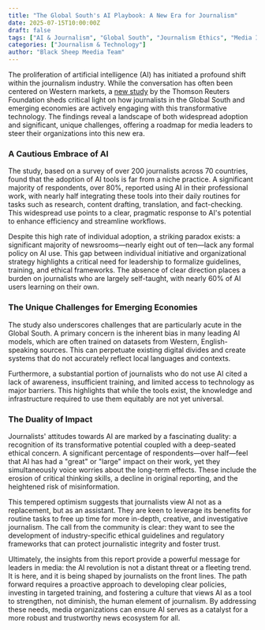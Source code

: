 ```yaml
---
title: "The Global South's AI Playbook: A New Era for Journalism"
date: 2025-07-15T10:00:00Z
draft: false
tags: ["AI & Journalism", "Global South", "Journalism Ethics", "Media Innovation"]
categories: ["Journalism & Technology"]
author: "Black Sheep Meedia Team"
---
```


The proliferation of artificial intelligence (AI) has initiated a profound shift within the journalism industry. While the conversation has often been centered on Western markets, a [new study](https://www.trust.org/resource/ai-revolution-journalists-global-south) by the Thomson Reuters Foundation sheds critical light on how journalists in the Global South and emerging economies are actively engaging with this transformative technology. The findings reveal a landscape of both widespread adoption and significant, unique challenges, offering a roadmap for media leaders to steer their organizations into this new era.

### A Cautious Embrace of AI
The study, based on a survey of over 200 journalists across 70 countries, found that the adoption of AI tools is far from a niche practice. A significant majority of respondents, over 80%, reported using AI in their professional work, with nearly half integrating these tools into their daily routines for tasks such as research, content drafting, translation, and fact-checking. This widespread use points to a clear, pragmatic response to AI's potential to enhance efficiency and streamline workflows.

Despite this high rate of individual adoption, a striking paradox exists: a significant majority of newsrooms—nearly eight out of ten—lack any formal policy on AI use. This gap between individual initiative and organizational strategy highlights a critical need for leadership to formalize guidelines, training, and ethical frameworks. The absence of clear direction places a burden on journalists who are largely self-taught, with nearly 60% of AI users learning on their own.

### The Unique Challenges for Emerging Economies
The study also underscores challenges that are particularly acute in the Global South. A primary concern is the inherent bias in many leading AI models, which are often trained on datasets from Western, English-speaking sources. This can perpetuate existing digital divides and create systems that do not accurately reflect local languages and contexts.

Furthermore, a substantial portion of journalists who do not use AI cited a lack of awareness, insufficient training, and limited access to technology as major barriers. This highlights that while the tools exist, the knowledge and infrastructure required to use them equitably are not yet universal.

### The Duality of Impact
Journalists' attitudes towards AI are marked by a fascinating duality: a recognition of its transformative potential coupled with a deep-seated ethical concern. A significant percentage of respondents—over half—feel that AI has had a "great" or "large" impact on their work, yet they simultaneously voice worries about the long-term effects. These include the erosion of critical thinking skills, a decline in original reporting, and the heightened risk of misinformation.

This tempered optimism suggests that journalists view AI not as a replacement, but as an assistant. They are keen to leverage its benefits for routine tasks to free up time for more in-depth, creative, and investigative journalism. The call from the community is clear: they want to see the development of industry-specific ethical guidelines and regulatory frameworks that can protect journalistic integrity and foster trust.

Ultimately, the insights from this report provide a powerful message for leaders in media: the AI revolution is not a distant threat or a fleeting trend. It is here, and it is being shaped by journalists on the front lines. The path forward requires a proactive approach to developing clear policies, investing in targeted training, and fostering a culture that views AI as a tool to strengthen, not diminish, the human element of journalism. By addressing these needs, media organizations can ensure AI serves as a catalyst for a more robust and trustworthy news ecosystem for all.

